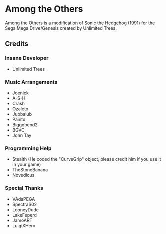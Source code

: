 # Among the Others
Among the Others is a modification of Sonic the Hedgehog (1991) for the Sega Mega Drive/Genesis created by Unlimited Trees.

## Credits
### Insane Developer
- Unlimited Trees
### Music Arrangements
- Joenick
- A-S-H
- Crash
- Ozaleto
- Jubbalub
- Painto
- Biggobend2
- BGVC
- John Tay
### Programming Help
- Stealth (He coded the "CurveGrip" object, please credit him if you use it in your game)
- TheStoneBanana
- Novedicus
### Special Thanks
- VAdaPEGA
- SpectraS02
- LooneyDude
- LakeFeperd
- JamoART
- LuigiXHero
